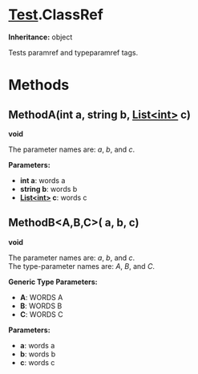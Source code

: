 # [Test](TableOfContents.Test.md).ClassRef

**Inheritance:** object  

Tests paramref and typeparamref tags.  

# Methods

## MethodA(int a, string b, [List&lt;int&gt;](https://docs.microsoft.com/en-us/dotnet/api/system.collections.generic.list-1) c)

**void**  

The parameter names are: _a_, _b_, and _c_.  

**Parameters:**  
* **int a**: words a  
* **string b**: words b  
* **[List&lt;int&gt;](https://docs.microsoft.com/en-us/dotnet/api/system.collections.generic.list-1) c**: words c  

## MethodB&lt;A,B,C&gt;( a,  b,  c)

**void**  

The parameter names are: _a_, _b_, and _c_.  
The type-parameter names are: _A_, _B_, and _C_.  

**Generic Type Parameters:**  

* **A**: WORDS A  
* **B**: WORDS B  
* **C**: WORDS C  

**Parameters:**  
* **a**: words a  
* **b**: words b  
* **c**: words c  

